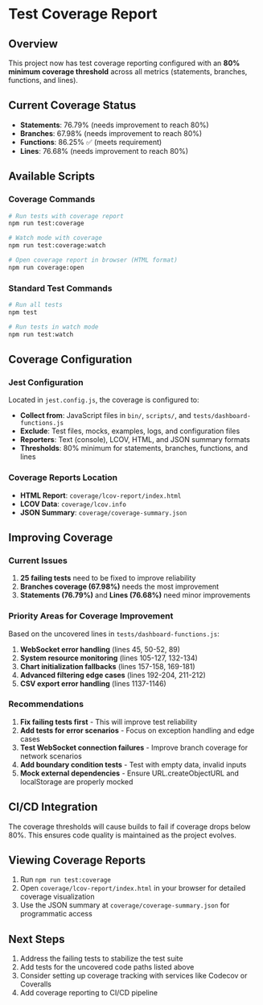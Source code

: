 # Test Coverage Report

## Overview
This project now has test coverage reporting configured with an **80% minimum coverage threshold** across all metrics (statements, branches, functions, and lines).

## Current Coverage Status
- **Statements**: 76.79% (needs improvement to reach 80%)
- **Branches**: 67.98% (needs improvement to reach 80%) 
- **Functions**: 86.25% ✅ (meets requirement)
- **Lines**: 76.68% (needs improvement to reach 80%)

## Available Scripts

### Coverage Commands
```bash
# Run tests with coverage report
npm run test:coverage

# Watch mode with coverage
npm run test:coverage:watch  

# Open coverage report in browser (HTML format)
npm run coverage:open
```

### Standard Test Commands
```bash
# Run all tests
npm test

# Run tests in watch mode
npm run test:watch
```

## Coverage Configuration

### Jest Configuration
Located in `jest.config.js`, the coverage is configured to:

- **Collect from**: JavaScript files in `bin/`, `scripts/`, and `tests/dashboard-functions.js`
- **Exclude**: Test files, mocks, examples, logs, and configuration files
- **Reporters**: Text (console), LCOV, HTML, and JSON summary formats
- **Thresholds**: 80% minimum for statements, branches, functions, and lines

### Coverage Reports Location
- **HTML Report**: `coverage/lcov-report/index.html`
- **LCOV Data**: `coverage/lcov.info`
- **JSON Summary**: `coverage/coverage-summary.json`

## Improving Coverage

### Current Issues
1. **25 failing tests** need to be fixed to improve reliability
2. **Branches coverage (67.98%)** needs the most improvement
3. **Statements (76.79%)** and **Lines (76.68%)** need minor improvements

### Priority Areas for Coverage Improvement
Based on the uncovered lines in `tests/dashboard-functions.js`:

1. **WebSocket error handling** (lines 45, 50-52, 89)
2. **System resource monitoring** (lines 105-127, 132-134)
3. **Chart initialization fallbacks** (lines 157-158, 169-181)
4. **Advanced filtering edge cases** (lines 192-204, 211-212)
5. **CSV export error handling** (lines 1137-1146)

### Recommendations
1. **Fix failing tests first** - This will improve test reliability
2. **Add tests for error scenarios** - Focus on exception handling and edge cases
3. **Test WebSocket connection failures** - Improve branch coverage for network scenarios
4. **Add boundary condition tests** - Test with empty data, invalid inputs
5. **Mock external dependencies** - Ensure URL.createObjectURL and localStorage are properly mocked

## CI/CD Integration
The coverage thresholds will cause builds to fail if coverage drops below 80%. This ensures code quality is maintained as the project evolves.

## Viewing Coverage Reports
1. Run `npm run test:coverage`
2. Open `coverage/lcov-report/index.html` in your browser for detailed coverage visualization
3. Use the JSON summary at `coverage/coverage-summary.json` for programmatic access

## Next Steps
1. Address the failing tests to stabilize the test suite
2. Add tests for the uncovered code paths listed above
3. Consider setting up coverage tracking with services like Codecov or Coveralls
4. Add coverage reporting to CI/CD pipeline